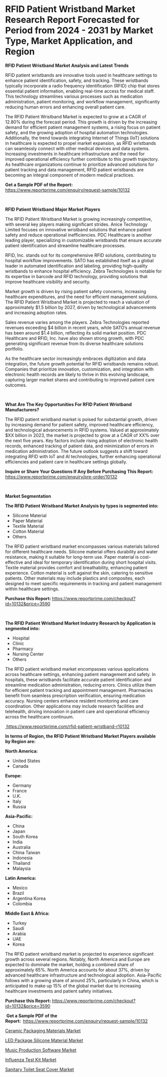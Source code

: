 <p><h1>RFID Patient Wristband Market Research Report Forecasted for Period from 2024 -  2031 by Market Type, Market Application, and Region</h1></p><p><strong>RFID Patient Wristband Market Analysis and Latest Trends</strong></p>
<p><p>RFID patient wristbands are innovative tools used in healthcare settings to enhance patient identification, safety, and tracking. These wristbands typically incorporate a radio frequency identification (RFID) chip that stores essential patient information, enabling real-time access for medical staff. This technology streamlines various processes such as medication administration, patient monitoring, and workflow management, significantly reducing human errors and enhancing overall patient care.</p><p>The RFID Patient Wristband Market is expected to grow at a CAGR of 12.80% during the forecast period. This growth is driven by the increasing demand for efficient patient management systems, a rising focus on patient safety, and the growing adoption of hospital automation technologies. Additionally, the trend towards integrating Internet of Things (IoT) solutions in healthcare is expected to propel market expansion, as RFID wristbands can seamlessly connect with other medical devices and data systems. Increasing investments in healthcare infrastructure and the need for improved operational efficiency further contribute to this growth trajectory. As healthcare organizations continue to prioritize advanced solutions for patient tracking and data management, RFID patient wristbands are becoming an integral component of modern medical practices.</p></p>
<p><strong>Get a Sample PDF of the Report:&nbsp;</strong> <a href="https://www.reportprime.com/enquiry/request-sample/10132">https://www.reportprime.com/enquiry/request-sample/10132</a></p>
<p>&nbsp;</p>
<p><strong>RFID Patient Wristband Major Market Players</strong></p>
<p><p>The RFID Patient Wristband Market is growing increasingly competitive, with several key players making significant strides. Anice Technology Limited focuses on innovative wristband solutions that enhance patient safety and reduce operational inefficiencies. PDC Healthcare is another leading player, specializing in customizable wristbands that ensure accurate patient identification and streamline healthcare processes.</p><p>RFID, Inc. stands out for its comprehensive RFID solutions, contributing to hospital workflow improvements. SATO has established itself as a global leader in automated identification and labeling, providing high-quality wristbands to enhance hospital efficiency. Zebra Technologies is notable for its expertise in barcode and RFID technology, providing solutions that improve healthcare visibility and security.</p><p>Market growth is driven by rising patient safety concerns, increasing healthcare expenditures, and the need for efficient management solutions. The RFID Patient Wristband Market is projected to reach a valuation of approximately $1.5 billion by 2027, driven by technological advancements and increasing adoption rates.</p><p>Sales revenue varies among the players. Zebra Technologies reported revenues exceeding $4 billion in recent years, while SATO’s annual revenue has been around $1.4 billion, reflecting its solid market position. PDC Healthcare and RFID, Inc. have also shown strong growth, with PDC generating significant revenue from its diverse healthcare solutions portfolio.</p><p>As the healthcare sector increasingly embraces digitization and data integration, the future growth potential for RFID wristbands remains robust. Companies that prioritize innovation, customization, and integration with electronic health records are likely to thrive in this evolving landscape, capturing larger market shares and contributing to improved patient care outcomes.</p></p>
<p>&nbsp;</p>
<p><strong>What Are The Key Opportunities For RFID Patient Wristband Manufacturers?</strong></p>
<p><p>The RFID patient wristband market is poised for substantial growth, driven by increasing demand for patient safety, improved healthcare efficiency, and technological advancements in RFID systems. Valued at approximately $XX billion in 2023, the market is projected to grow at a CAGR of XX% over the next five years. Key factors include rising adoption of electronic health records, enhanced tracking of patient data, and minimization of errors in medication administration. The future outlook suggests a shift toward integrating RFID with IoT and AI technologies, further enhancing operational efficiencies and patient care in healthcare settings globally.</p></p>
<p><strong>Inquire or Share Your Questions If Any Before Purchasing This Report:</strong> <a href="https://www.reportprime.com/enquiry/pre-order/10132">https://www.reportprime.com/enquiry/pre-order/10132</a></p>
<p>&nbsp;</p>
<p><strong>Market Segmentation</strong></p>
<p><strong>The RFID Patient Wristband Market Analysis by types is segmented into:</strong></p>
<p><ul><li>Silicone Material</li><li>Paper Material</li><li>Textile Material</li><li>Cotton Material</li><li>Others</li></ul></p>
<p><p>The RFID patient wristband market encompasses various materials tailored for different healthcare needs. Silicone material offers durability and water resistance, making it suitable for long-term use. Paper material is cost-effective and ideal for temporary identification during short hospital visits. Textile material provides comfort and breathability, enhancing patient experience. Cotton material is soft against the skin, catering to sensitive patients. Other materials may include plastics and composites, each designed to meet specific requirements in tracking and patient management within healthcare settings.</p></p>
<p><strong>Purchase this Report:&nbsp;</strong><a href="https://www.reportprime.com/checkout?id=10132&price=3590">https://www.reportprime.com/checkout?id=10132&price=3590</a></p>
<p>&nbsp;</p>
<p><strong>The RFID Patient Wristband Market Industry Research by Application is segmented into:</strong></p>
<p><ul><li>Hospital</li><li>Clinic</li><li>Pharmacy</li><li>Nursing Center</li><li>Others</li></ul></p>
<p><p>The RFID patient wristband market encompasses various applications across healthcare settings, enhancing patient management and safety. In hospitals, these wristbands facilitate accurate patient identification and streamline medication administration, reducing errors. Clinics utilize them for efficient patient tracking and appointment management. Pharmacies benefit from seamless prescription verification, ensuring medication accuracy. Nursing centers enhance resident monitoring and care coordination. Other applications may include research facilities and telehealth, driving innovation in patient care and operational efficiency across the healthcare continuum.</p></p>
<p><a href="https://www.reportprime.com/rfid-patient-wristband-r10132">&nbsp;https://www.reportprime.com/rfid-patient-wristband-r10132</a></p>
<p><strong>In terms of Region, the RFID Patient Wristband Market Players available by Region are:</strong></p>
<p>
    <p> <strong> North America: </strong>
        <ul>
            <li>United States</li>
            <li>Canada</li>
        </ul>
        </p> 
    <p> <strong> Europe: </strong>
        <ul>
            <li>Germany</li>
            <li>France</li>
            <li>U.K.</li>
            <li>Italy</li>
            <li>Russia</li>
        </ul>
        </p> 
    <p> <strong> Asia-Pacific: </strong>
        <ul>
            <li>China</li>
            <li>Japan</li>
            <li>South Korea</li>
            <li>India</li>
            <li>Australia</li>
            <li>China Taiwan</li>
            <li>Indonesia</li>
            <li>Thailand</li>
            <li>Malaysia</li>
        </ul>
        </p> 
    <p> <strong> Latin America: </strong>
        <ul>
            <li>Mexico</li>
            <li>Brazil</li>
            <li>Argentina Korea</li>
            <li>Colombia</li>
        </ul>
        </p> 
    <p> <strong> Middle East & Africa: </strong>
        <ul>
            <li>Turkey</li>
            <li>Saudi</li>
            <li>Arabia</li>
            <li>UAE</li>
            <li>Korea</li>
        </ul>
    </p>
    </p>
<p><p>The RFID patient wristband market is projected to experience significant growth across several regions. Notably, North America and Europe are expected to dominate the market, holding a combined share of approximately 65%. North America accounts for about 37%, driven by advanced healthcare infrastructure and technological adoption. Asia-Pacific follows with a growing share of around 25%, particularly in China, which is anticipated to make up 15% of the global market due to increasing healthcare investments and patient safety initiatives.</p></p>
<p><strong>Purchase this Report: </strong><a href="https://www.reportprime.com/checkout?id=10132&price=3590">https://www.reportprime.com/checkout?id=10132&price=3590</a></p>
<p>&nbsp;<strong>Get a Sample PDF of the Report:&nbsp;&nbsp;</strong><a href="https://www.reportprime.com/enquiry/request-sample/10132">https://www.reportprime.com/enquiry/request-sample/10132</a></p>
<p><strong></strong></p>
<p><p><a href="https://issuu.com/reportprime-2/docs/ceramic-packaging-materials-market-_d2bedbe7cdfa09">Ceramic Packaging Materials Market</a></p><p><a href="https://issuu.com/reportprime-2/docs/led-package-silicone-material-marke_e51a2d3f863e28">LED Package Silicone Material Market</a></p><p><a href="https://www.linkedin.com/pulse/music-production-software-market-overview-global-trends-future-ulfhe?trackingId=az4GrSFAQDO1mjQgEuHIUg%3D%3D">Music Production Software Market</a></p><p><a href="https://github.com/NasrinKhan99/Market-Research-Report-List-1/blob/main/influenza-test-kit-market.md">Influenza Test Kit Market</a></p><p><a href="https://medium.com/@diengw5_68119/the-sanitary-toilet-seat-cover-market-research-report-provides-an-in-depth-and-up-to-date-0628cb473872">Sanitary Toilet Seat Cover Market</a></p></p>